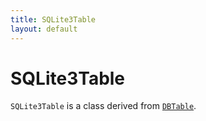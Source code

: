 ```yaml
---
title: SQLite3Table
layout: default
---
```


# SQLite3Table

<code>SQLite3Table</code> is a class derived from <code><a href="DBTable">DBTable</a></code>.

